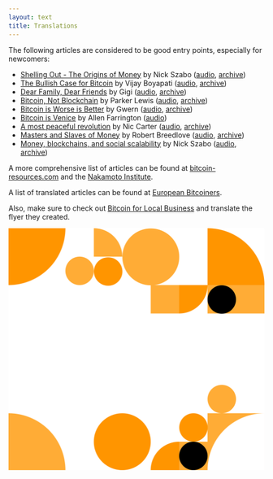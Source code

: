 ```yaml
---
layout: text 
title: Translations
---
```


The following articles are considered to be good entry points, especially for newcomers:

* [Shelling Out - The Origins of Money](https://nakamotoinstitute.org/shelling-out/) by Nick Szabo ([audio](https://anchor.fm/thecryptoconomy/episodes/Reboot---Shelling-Out-The-Origins-of-Money-Nick-Szabo-e9omme/a-a17ga9a), [archive](https://archive.ph/SCAVo))
* [The Bullish Case for Bitcoin](https://medium.com/@vijayboyapati/the-bullish-case-for-bitcoin-6ecc8bdecc1) by Vijay Boyapati ([audio](https://anchor.fm/thecryptoconomy/episodes/Read_407---The-Bullish-Case-for-Bitcoin-Vijay-Boyapati-efpi06/a-a2hgo5d), [archive](https://archive.md/K9Knq))
* [Dear Family, Dear Friends](https://dergigi.com/2020/04/27/dear-family-dear-friends/) by Gigi ([audio](https://anchor.fm/thecryptoconomy/episodes/Read_389---Dear-Family--Dear-Friends-DerGigi-edghuq/a-a233ij5), [archive](https://archive.md/GIxG5))
* [Bitcoin, Not Blockchain](https://unchained-capital.com/blog/bitcoin-not-blockchain/) by Parker Lewis ([audio](https://anchor.fm/thecryptoconomy/episodes/CryptoQuikRead_329---Bitcoin--Not-Blockchain-Parker-Lewis-e9h0cv/a-a15nml1), [archive](https://archive.md/B4uxV))
* [Bitcoin is Worse is Better](https://www.gwern.net/Bitcoin-is-Worse-is-Better) by Gwern ([audio](https://anchor.fm/thecryptoconomy/episodes/CryptoQuikRead_327---Bitcoin-is-Worse-is-Better-gwern-e9e9iv), [archive](https://archive.ph/ZeOZ6))
* [Bitcoin is Venice](https://bitcoin-resources.com/series/bitcoin-is-venice/) by Allen Farrington ([audio](https://bitcoin-resources.com/series/bitcoin-is-venice/))
* [A most peaceful revolution](https://medium.com/@nic__carter/a-most-peaceful-revolution-8b63b64c203e) by Nic Carter ([audio](https://anchor.fm/thecryptoconomy/episodes/CryptoQuikRead_293---A-Most-Peaceful-Revolution-Nic-Carter-e5bfpm/a-an7otc), [archive](https://archive.ph/sZgv2))
* [Masters and Slaves of Money](https://medium.com/@breedlove22/masters-and-slaves-of-money-255ecc93404f) by Robert Breedlove ([audio](https://anchor.fm/thecryptoconomy/episodes/Read_415---Masters--Slaves-of-Money---Part-2-Robert-Breedlove-egelgs/a-a2l7sb3), [archive](https://archive.md/0BC0o))
* [Money, blockchains, and social scalability](http://unenumerated.blogspot.com/2017/02/money-blockchains-and-social-scalability.html) by Nick Szabo ([audio](https://bitcoinaudible.com/money-blockchains-and-social-scalability/), [archive](https://archive.ph/lnUmP))

A more comprehensive list of articles can be found at [bitcoin-resources.com][br] and
the [Nakamoto Institute][sni].

A list of translated articles can be found at [European Bitcoiners][eb].

Also, make sure to check out [Bitcoin for Local
Business](https://bitcoinforlocalbusiness.com/) and translate the flyer they
created.

<a href="https://bitcoinforlocalbusiness.com/" target="_blank"><img src="/images/localbusiness.svg"/></a>

[br]: https://bitcoin-resources.com/articles/
[sni]: https://satoshi.nakamotoinstitute.org/
[eb]: https://europeanbitcoiners.com/
